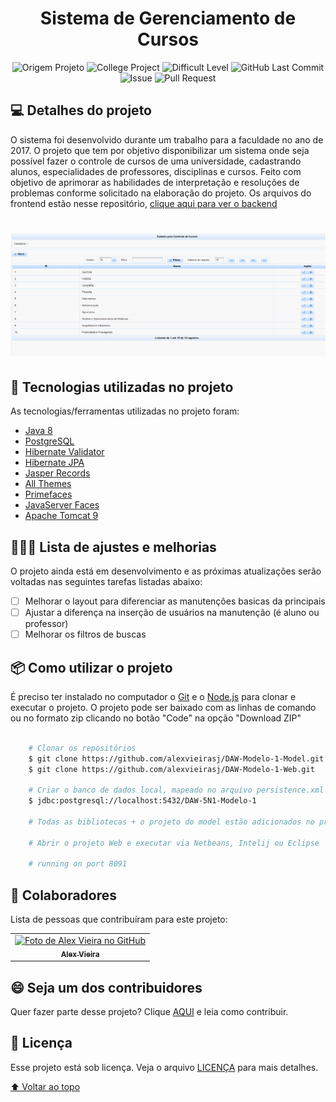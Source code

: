 <h1 id="title" align="center">
  Sistema de Gerenciamento de Cursos
</h1>

<p align="center">
    <img alt="Origem Projeto" src="https://img.shields.io/badge/Project-Personal-informational">
    <img  alt="College Project" src="https://img.shields.io/badge/Course-College-important">
    <img alt="Difficult Level" src="https://img.shields.io/badge/level-medium-yellow">
    <img alt="GitHub Last Commit" src="https://img.shields.io/github/last-commit/alexvieirasj/DAW-Modelo-1-Web">
    <img alt="Issue" src="https://img.shields.io/bitbucket/issues/alexvieirasj/DAW-Modelo-1-Web?style=critical">
    <img alt="Pull Request" src="https://img.shields.io/bitbucket/pr-raw/alexvieirasj/DAW-Modelo-1-Web?style=critical">
</p>

## 💻 Detalhes do projeto

O sistema foi desenvolvido durante um trabalho para a faculdade no ano de 2017. O projeto que tem por objetivo disponibilizar um sistema onde seja possível fazer o controle de cursos de uma universidade, cadastrando alunos, especialidades de professores, disciplinas e cursos. Feito com objetivo de aprimorar as habilidades de interpretação e resoluções de problemas conforme solicitado na elaboração do projeto. 
Os arquivos do frontend estão nesse repositório, [clique aqui para ver o backend](https://github.com/alexvieirasj/DAW-Modelo-1-Model.git)  

<h1 align="center">
    <img alt="Capa Projeto" title="CapaProjeto" src="./demonstracao-funcionamento-sistema.gif"/>
</h1>

## :rocket: Tecnologias utilizadas no projeto

As tecnologias/ferramentas utilizadas no projeto foram:

- [Java 8](https://www.oracle.com/br/java/technologies/javase/javase8-archive-downloads.html)
- [PostgreSQL](https://jdbc.postgresql.org/changelogs/2017-08-01-42.1.4-release/)
- [Hibernate Validator](https://hibernate.org/orm/releases/4.2/)
- [Hibernate JPA](https://mvnrepository.com/artifact/org.hibernate.javax.persistence/hibernate-jpa-2.0-api)
- [Jasper Records](https://sourceforge.net/projects/jasperreports/)
- [All Themes](https://mvnrepository.com/artifact/org.primefaces.themes/all-themes/1.0.10)
- [Primefaces](https://www.primefaces.org/primefaces-6-1-final-released/)
- [JavaServer Faces](http://www.java2s.com/example/jar/j/download-javaxfaces2214jar-file.html)
- [Apache Tomcat 9](https://tomcat.apache.org/download-90.cgi)

## 👨🏻‍💻 Lista de ajustes e melhorias

O projeto ainda está em desenvolvimento e as próximas atualizações serão voltadas nas seguintes tarefas listadas abaixo:

- [ ] Melhorar o layout para diferenciar as manutenções basicas da principais
- [ ] Ajustar a diferença na inserção de usuários na manutenção (é aluno ou professor)
- [ ] Melhorar os filtros de buscas

## :package: Como utilizar o projeto

É preciso ter instalado no computador o [Git](https://git-scm.com) e o [Node.js](https://nodejs.org/) para clonar e executar o projeto. 
O projeto pode ser baixado com as linhas de comando ou no formato zip clicando no botão "Code" na opção "Download ZIP"

```bash

    # Clonar os repositórios
    $ git clone https://github.com/alexvieirasj/DAW-Modelo-1-Model.git
    $ git clone https://github.com/alexvieirasj/DAW-Modelo-1-Web.git

    # Criar o banco de dados local, mapeado no arquivo persistence.xml       
    $ jdbc:postgresql://localhost:5432/DAW-5N1-Modelo-1

    # Todas as bibliotecas + o projeto do model estão adicionados no projeto web

    # Abrir o projeto Web e executar via Netbeans, Intelij ou Eclipse
    
    # running on port 8091
```

## 🤝 Colaboradores

Lista de pessoas que contribuíram para este projeto:

<table>
  <tr>
    <td align="center">
      <a href="https://github.com/alexvieirasj">
        <img src="https://avatars.githubusercontent.com/u/23263907" width="100px;" alt="Foto de Alex Vieira no GitHub"/><br>
        <sub>
          <b>Alex Vieira</b>
        </sub>
      </a>
    </td>
  </tr>
</table>

## 😄 Seja um dos contribuidores<br>

Quer fazer parte desse projeto? Clique [AQUI](CONTRIBUTING.md) e leia como contribuir.

## 📝 Licença

Esse projeto está sob licença. Veja o arquivo [LICENÇA](LICENSE.md) para mais detalhes.

[⬆ Voltar ao topo](#title)
